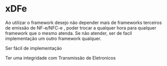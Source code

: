 # xDFe

Ao utilizar o framework desejo não depender mais de frameworks terceiros de emissão de NF-e/NFC-e ,
poder trocar a qualquer hora para qualquer framework que o mesmo atenda. 
Se não atender, ser de facil implementação um outro framework qualquer. 


Ser fácil de implementação

Ter uma integridade com Transmissão de Eletronicos 
